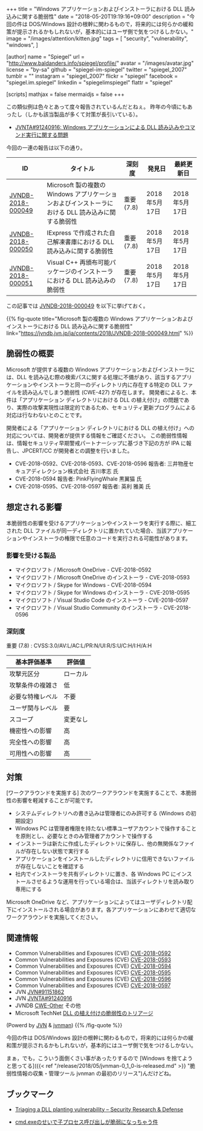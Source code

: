 +++
title = "Windows アプリケーションおよびインストーラにおける DLL 読み込みに関する脆弱性"
date = "2018-05-20T19:19:16+09:00"
description = "今回の件は DOS/Windows 設計の根幹に関わるもので，将来的には何らかの緩和策が提示されるかもしれないが，基本的にはユーザ側で気をつけるしかない。"
image = "/images/attention/kitten.jpg"
tags = [
  "security",
  "vulnerability",
  "windows",
]

[author]
  name      = "Spiegel"
  url       = "http://www.baldanders.info/spiegel/profile/"
  avatar    = "/images/avatar.jpg"
  license   = "by-sa"
  github    = "spiegel-im-spiegel"
  twitter   = "spiegel_2007"
  tumblr    = ""
  instagram = "spiegel_2007"
  flickr    = "spiegel"
  facebook  = "spiegel.im.spiegel"
  linkedin  = "spiegelimspiegel"
  flattr    = "spiegel"

[scripts]
  mathjax = false
  mermaidjs = false
+++

この類似例は色々とあって度々報告されているんだとねぇ。
昨年の今頃にもあったし（しかも該当製品が多くて対策が長引いている）。

- [JVNTA#91240916: Windows アプリケーションによる DLL 読み込みやコマンド実行に関する問題](https://jvn.jp/ta/JVNTA91240916/)

今回の一連の報告は以下の通り。

| ID  | タイトル | 深刻度 | 発見日 | 最終更新日 |
| --- | -------- | ------ | ------ | ---------- |
| [JVNDB-2018-000049](https://jvndb.jvn.jp/ja/contents/2018/JVNDB-2018-000049.html) | Microsoft 製の複数の Windows アプリケーションおよびインストーラにおける DLL 読み込みに関する脆弱性 | 重要 (7.8) | 2018年5月17日 | 2018年5月17日 |
| [JVNDB-2018-000050](https://jvndb.jvn.jp/ja/contents/2018/JVNDB-2018-000050.html) | IExpress で作成された自己解凍書庫における DLL 読み込みに関する脆弱性 | 重要 (7.8) | 2018年5月17日 | 2018年5月17日 |
| [JVNDB-2018-000051](https://jvndb.jvn.jp/ja/contents/2018/JVNDB-2018-000051.html) | Visual C++ 再頒布可能パッケージのインストーラにおける DLL 読み込みの脆弱性 | 重要 (7.8) | 2018年5月17日 | 2018年5月17日 |

この記事では [JVNDB-2018-000049](https://jvndb.jvn.jp/ja/contents/2018/JVNDB-2018-000049.html "Microsoft 製の複数の Windows アプリケーションおよびインストーラにおける DLL 読み込みに関する脆弱性") を以下に挙げておく。

{{% fig-quote title="Microsoft 製の複数の Windows アプリケーションおよびインストーラにおける DLL 読み込みに関する脆弱性" link="https://jvndb.jvn.jp/ja/contents/2018/JVNDB-2018-000049.html" %}}
## 脆弱性の概要

Microsoft が提供する複数の Windows アプリケーションおよびインストーラには、DLL を読み込む際の検索パスに関する処理に不備があり、該当するアプリケーションやインストーラと同一のディレクトリ内に存在する特定の DLL ファイルを読み込んでしまう脆弱性 (CWE-427) が存在します。 開発者によると、本件は「アプリケーション ディレクトリにおける DLL の植え付け」の問題であり、実際の攻撃実現性は限定的であるため、セキュリティ更新プログラムによる対応は行なわないとのことです。

開発者による「アプリケーション ディレクトリにおける DLL の植え付け」への対応については、開発者が提供する情報をご確認ください。
この脆弱性情報は、情報セキュリティ早期警戒パートナーシップに基づき下記の方が IPA に報告し、JPCERT/CC が開発者との調整を行いました。

- CVE-2018-0592、CVE-2018-0593、CVE-2018-0596 報告者: 三井物産セキュアディレクション株式会社 吉川孝志 氏
- CVE-2018-0594 報告者: PinkFlyingWhale 黒翼猫 氏
- CVE-2018-0595、CVE-2018-0597 報告者: 英利 雅美 氏

## 想定される影響

本脆弱性の影響を受けるアプリケーションやインストーラを実行する際に、細工された DLL ファイルが同一ディレクトリに置かれていた場合、当該アプリケーションやインストーラの権限で任意のコードを実行される可能性があります。

### 影響を受ける製品

- マイクロソフト / Microsoft OneDrive - CVE-2018-0592
- マイクロソフト / Microsoft OneDrive のインストーラ - CVE-2018-0593
- マイクロソフト / Skype for Windows - CVE-2018-0594
- マイクロソフト / Skype for Windows のインストーラ - CVE-2018-0595
- マイクロソフト / Visual Studio Code のインストーラ - CVE-2018-0597
- マイクロソフト / Visual Studio Community のインストーラ - CVE-2018-0596


### 深刻度

重要 (7.8) : CVSS:3.0/AV:L/AC:L/PR:N/UI:R/S:U/C:H/I:H/A:H

| 基本評価基準 | 評価値 |
|--------|-------|
| 攻撃元区分 | ローカル |
| 攻撃条件の複雑さ | 低 |
| 必要な特権レベル | 不要 |
| ユーザ関与レベル | 要 |
| スコープ | 変更なし |
| 機密性への影響 | 高 |
| 完全性への影響 | 高 |
| 可用性への影響 | 高 |


## 対策

[ワークアラウンドを実施する] 次のワークアラウンドを実施することで、本脆弱性の影響を軽減することが可能です。

- システムディレクトリへの書き込みは管理者にのみ許可する (Windows の初期設定)
- Windows PC は管理者権限を持たない標準ユーザアカウントで操作することを原則とし、必要なときのみ管理者アカウントで操作する
- インストーラは新たに作成したディレクトリに保存し、他の無関係なファイルが存在しない状態で実行する
- アプリケーションをインストールしたディレクトリに信用できないファイルが存在しないことを確認する
- 社内でインストーラを共有ディレクトリに置き、各 Windows PC にインストールさせるような運用を行っている場合は、当該ディレクトリを読み取り専用にする

Microsoft OneDrive など、アプリケーションによってはユーザディレクトリ配下にインストールされる場合があります。各アプリケーションにあわせて適切なワークアラウンドを実施してください。

## 関連情報

- Common Vulnerabilities and Exposures (CVE) [CVE-2018-0592](https://cve.mitre.org/cgi-bin/cvename.cgi?name=CVE-2018-0592) 
- Common Vulnerabilities and Exposures (CVE) [CVE-2018-0593](https://cve.mitre.org/cgi-bin/cvename.cgi?name=CVE-2018-0593) 
- Common Vulnerabilities and Exposures (CVE) [CVE-2018-0594](https://cve.mitre.org/cgi-bin/cvename.cgi?name=CVE-2018-0594) 
- Common Vulnerabilities and Exposures (CVE) [CVE-2018-0595](https://cve.mitre.org/cgi-bin/cvename.cgi?name=CVE-2018-0595) 
- Common Vulnerabilities and Exposures (CVE) [CVE-2018-0596](https://cve.mitre.org/cgi-bin/cvename.cgi?name=CVE-2018-0596) 
- Common Vulnerabilities and Exposures (CVE) [CVE-2018-0597](https://cve.mitre.org/cgi-bin/cvename.cgi?name=CVE-2018-0597) 
- JVN [JVN#91151862](https://jvn.jp/jp/JVN91151862/index.html) 
- JVN [JVNTA#91240916](https://jvn.jp/ta/JVNTA91240916/index.html) 
- JVNDB [CWE-Other](https://www.ipa.go.jp/security/vuln/CWE.html#CWEOther) その他
- Microsoft TechNet [DLL の植え付けの脆弱性のトリアージ](https://blogs.technet.microsoft.com/jpsecurity/2018/04/10/triaging-a-dll-planting-vulnerability/) 

(Powerd by [JVN](https://jvn.jp/) & [jvnman](https://github.com/spiegel-im-spiegel/jvnman "spiegel-im-spiegel/jvnman: JVN Vulnerability Data Management"))
{{% /fig-quote %}}

今回の件は DOS/Windows 設計の根幹に関わるもので，将来的には何らかの緩和策が提示されるかもしれないが，基本的にはユーザ側で気をつけるしかない。

まぁ，でも，こういう面倒くさい事があったりするので [Windows を捨てようと思ってる]({{< ref "/release/2018/05/jvnman-0_1_0-is-released.md" >}} "脆弱性情報の収集・管理ツール jvnman の最初のリリース")んだけどね。

## ブックマーク

- [Triaging a DLL planting vulnerability – Security Research & Defense](https://blogs.technet.microsoft.com/srd/2018/04/04/triaging-a-dll-planting-vulnerability/)

- [cmd.exeのせいで子プロセス呼び出しが脆弱になっちゃう件](https://qiita.com/igrep/items/0f9a9610294fd7de453c)

